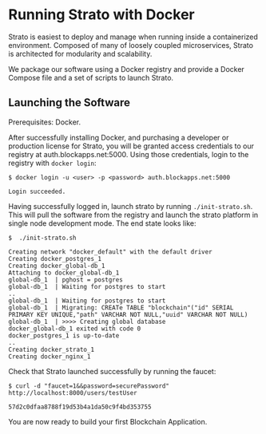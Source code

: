 # Running Strato with Docker

Strato is easiest to deploy and manage when running inside a containerized environment. 
Composed of many of loosely coupled microservices, Strato is architected for modularity and scalability.

We package our software using a Docker registry and provide a Docker Compose file and a set of 
scripts to launch Strato.

## Launching the Software

Prerequisites: Docker.

After successfully installing Docker, and purchasing a developer or production license for Strato, 
you will be granted access credentials to our registry at auth.blockapps.net:5000. Using those credentials,
login to the registry with `docker login`:

```
$ docker login -u <user> -p <password> auth.blockapps.net:5000

Login succeeded.
```

Having successfully logged in, launch strato by running `./init-strato.sh`. This will pull the software from the registry and launch the strato platform in single node development mode. The end state looks like:

```
$  ./init-strato.sh 

Creating network "docker_default" with the default driver
Creating docker_postgres_1
Creating docker_global-db_1
Attaching to docker_global-db_1
global-db_1  | pghost = postgres
global-db_1  | Waiting for postgres to start
..
global-db_1  | Waiting for postgres to start
global-db_1  | Migrating: CREATe TABLE "blockchain"("id" SERIAL  PRIMARY KEY UNIQUE,"path" VARCHAR NOT NULL,"uuid" VARCHAR NOT NULL)
global-db_1  | >>>> Creating global database
docker_global-db_1 exited with code 0
docker_postgres_1 is up-to-date
..
Creating docker_strato_1
Creating docker_nginx_1
```

Check that Strato launched successfully by running the faucet:
```
$ curl -d "faucet=1&&password=securePassword"  http://localhost:8000/users/testUser

57d2c0dfaa8788f19d53b4a1da50c9f4bd353755
```

You are now ready to build your first Blockchain Application.